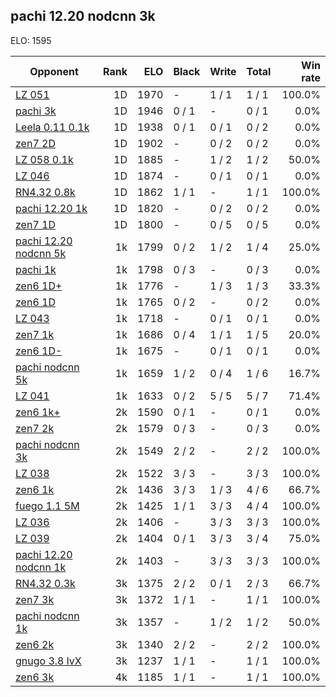 ## pachi 12.20 nodcnn 3k ##

ELO: 1595

Opponent | Rank | ELO | Black | Write | Total | Win rate
---------|-----:|----:|-------|-------|-------|-------:
[LZ 051](LZ%20051.md) | 1D | 1970 | - | 1 / 1 | 1 / 1 | 100.0%
[pachi 3k](pachi%203k.md) | 1D | 1946 | 0 / 1 | - | 0 / 1 | 0.0%
[Leela 0.11 0.1k](Leela%200.11%200.1k.md) | 1D | 1938 | 0 / 1 | 0 / 1 | 0 / 2 | 0.0%
[zen7 2D](zen7%202D.md) | 1D | 1902 | - | 0 / 2 | 0 / 2 | 0.0%
[LZ 058 0.1k](LZ%20058%200.1k.md) | 1D | 1885 | - | 1 / 2 | 1 / 2 | 50.0%
[LZ 046](LZ%20046.md) | 1D | 1874 | - | 0 / 1 | 0 / 1 | 0.0%
[RN4.32 0.8k](RN4.32%200.8k.md) | 1D | 1862 | 1 / 1 | - | 1 / 1 | 100.0%
[pachi 12.20 1k](pachi%2012.20%201k.md) | 1D | 1820 | - | 0 / 2 | 0 / 2 | 0.0%
[zen7 1D](zen7%201D.md) | 1D | 1800 | - | 0 / 5 | 0 / 5 | 0.0%
[pachi 12.20 nodcnn 5k](pachi%2012.20%20nodcnn%205k.md) | 1k | 1799 | 0 / 2 | 1 / 2 | 1 / 4 | 25.0%
[pachi 1k](pachi%201k.md) | 1k | 1798 | 0 / 3 | - | 0 / 3 | 0.0%
[zen6 1D+](zen6%201D+.md) | 1k | 1776 | - | 1 / 3 | 1 / 3 | 33.3%
[zen6 1D](zen6%201D.md) | 1k | 1765 | 0 / 2 | - | 0 / 2 | 0.0%
[LZ 043](LZ%20043.md) | 1k | 1718 | - | 0 / 1 | 0 / 1 | 0.0%
[zen7 1k](zen7%201k.md) | 1k | 1686 | 0 / 4 | 1 / 1 | 1 / 5 | 20.0%
[zen6 1D-](zen6%201D-.md) | 1k | 1675 | - | 0 / 1 | 0 / 1 | 0.0%
[pachi nodcnn 5k](pachi%20nodcnn%205k.md) | 1k | 1659 | 1 / 2 | 0 / 4 | 1 / 6 | 16.7%
[LZ 041](LZ%20041.md) | 1k | 1633 | 0 / 2 | 5 / 5 | 5 / 7 | 71.4%
[zen6 1k+](zen6%201k+.md) | 2k | 1590 | 0 / 1 | - | 0 / 1 | 0.0%
[zen7 2k](zen7%202k.md) | 2k | 1579 | 0 / 3 | - | 0 / 3 | 0.0%
[pachi nodcnn 3k](pachi%20nodcnn%203k.md) | 2k | 1549 | 2 / 2 | - | 2 / 2 | 100.0%
[LZ 038](LZ%20038.md) | 2k | 1522 | 3 / 3 | - | 3 / 3 | 100.0%
[zen6 1k](zen6%201k.md) | 2k | 1436 | 3 / 3 | 1 / 3 | 4 / 6 | 66.7%
[fuego 1.1 5M](fuego%201.1%205M.md) | 2k | 1425 | 1 / 1 | 3 / 3 | 4 / 4 | 100.0%
[LZ 036](LZ%20036.md) | 2k | 1406 | - | 3 / 3 | 3 / 3 | 100.0%
[LZ 039](LZ%20039.md) | 2k | 1404 | 0 / 1 | 3 / 3 | 3 / 4 | 75.0%
[pachi 12.20 nodcnn 1k](pachi%2012.20%20nodcnn%201k.md) | 2k | 1403 | - | 3 / 3 | 3 / 3 | 100.0%
[RN4.32 0.3k](RN4.32%200.3k.md) | 3k | 1375 | 2 / 2 | 0 / 1 | 2 / 3 | 66.7%
[zen7 3k](zen7%203k.md) | 3k | 1372 | 1 / 1 | - | 1 / 1 | 100.0%
[pachi nodcnn 1k](pachi%20nodcnn%201k.md) | 3k | 1357 | - | 1 / 2 | 1 / 2 | 50.0%
[zen6 2k](zen6%202k.md) | 3k | 1340 | 2 / 2 | - | 2 / 2 | 100.0%
[gnugo 3.8 lvX](gnugo%203.8%20lvX.md) | 3k | 1237 | 1 / 1 | - | 1 / 1 | 100.0%
[zen6 3k](zen6%203k.md) | 4k | 1185 | 1 / 1 | - | 1 / 1 | 100.0%
